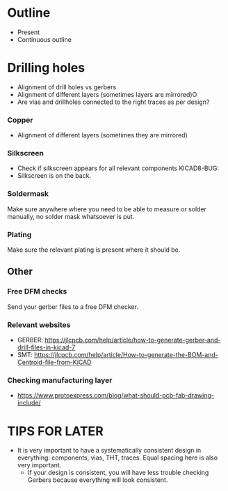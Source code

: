 # Outline
- Present
- Continuous outline

# Drilling holes
- Alignment of drill holes vs gerbers
- Alignment of different layers (sometimes layers are mirrored)O
- Are vias and drillholes connected to the right traces as per design?

### Copper
- Alignment of different layers (sometimes they are mirrored)

### Silkscreen
- Check if silkscreen appears for all relevant components
KICAD8-BUG:
- Silkscreen is on the back.

### Soldermask
Make sure anywhere where you need to be able to measure or solder manually, no solder mask whatsoever is put.

### Plating
Make sure the relevant plating is present where it should be.

## Other
### Free DFM checks
Send your gerber files to a free DFM checker.

### Relevant websites
- GERBER: https://jlcpcb.com/help/article/how-to-generate-gerber-and-drill-files-in-kicad-7
- SMT: https://jlcpcb.com/help/article/How-to-generate-the-BOM-and-Centroid-file-from-KiCAD

### Checking manufacturing layer
- https://www.protoexpress.com/blog/what-should-pcb-fab-drawing-include/

# TIPS FOR LATER
- It is very important to have a systematically consistent design in everything: components, vias, THT, traces. Equal spacing here is also very important.
    - If your design is consistent, you will have less trouble checking Gerbers because everything will look consistent.
